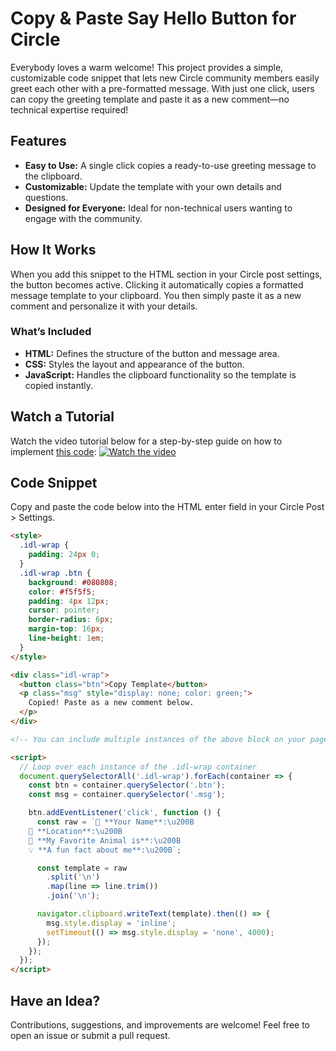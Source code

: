 # Copy & Paste Say Hello Button for Circle

Everybody loves a warm welcome! This project provides a simple, customizable code snippet that lets new Circle community members easily greet each other with a pre-formatted message. With just one click, users can copy the greeting template and paste it as a new comment—no technical expertise required!

## Features

- **Easy to Use:** A single click copies a ready-to-use greeting message to the clipboard.
- **Customizable:** Update the template with your own details and questions.
- **Designed for Everyone:** Ideal for non-technical users wanting to engage with the community.

## How It Works

When you add this snippet to the HTML section in your Circle post settings, the button becomes active. Clicking it automatically copies a formatted message template to your clipboard. You then simply paste it as a new comment and personalize it with your details.

### What’s Included

- **HTML:** Defines the structure of the button and message area.
- **CSS:** Styles the layout and appearance of the button.
- **JavaScript:** Handles the clipboard functionality so the template is copied instantly.

## Watch a Tutorial
Watch the video tutorial below for a step-by-step guide on how to implement [this code](#code-snippet):
<a href="https://youtu.be/yodagnrm4S8" target="_blank">
  <img src="https://img.youtube.com/vi/yodagnrm4S8/maxresdefault.jpg" alt="Watch the video" style="max-width:100%;">
</a>

## Code Snippet
Copy and paste the code below into the HTML enter field in your Circle Post > Settings.

```html
<style>
  .idl-wrap {
    padding: 24px 0;
  }
  .idl-wrap .btn {
    background: #080808;
    color: #f5f5f5;
    padding: 4px 12px;
    cursor: pointer;
    border-radius: 6px;
    margin-top: 16px;
    line-height: 1em;
  }
</style>

<div class="idl-wrap">
  <button class="btn">Copy Template</button>
  <p class="msg" style="display: none; color: green;">
    Copied! Paste as a new comment below.
  </p>
</div>

<!-- You can include multiple instances of the above block on your page -->

<script>
  // Loop over each instance of the .idl-wrap container
  document.querySelectorAll('.idl-wrap').forEach(container => {
    const btn = container.querySelector('.btn');
    const msg = container.querySelector('.msg');

    btn.addEventListener('click', function () {
      const raw = `👋 **Your Name**:\u200B
    📍 **Location**:\u200B
    🎯 **My Favorite Animal is**:\u200B
    💡 **A fun fact about me**:\u200B`;

      const template = raw
        .split('\n')
        .map(line => line.trim())
        .join('\n');

      navigator.clipboard.writeText(template).then(() => {
        msg.style.display = 'inline';
        setTimeout(() => msg.style.display = 'none', 4000);
      });
    });
  });
</script>
```
## Have an Idea?

Contributions, suggestions, and improvements are welcome! Feel free to open an issue or submit a pull request.
